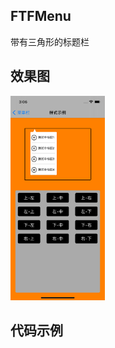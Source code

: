 ## FTFMenu
 带有三角形的标题栏

## 效果图

<!--![左上](https://github.com/zhuyunsun/FTFMenu/blob/main/FTFMenu/FFImages/%E4%B8%8A%E5%B7%A6.png)
-->
<img src= https://github.com/zhuyunsun/FTFMenu/blob/main/FTFMenu/FFImages/%E4%B8%8A%E5%B7%A6.png width=30%>

## 代码示例  

